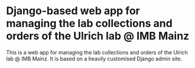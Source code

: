 # Django-based web app for managing the lab collections and orders of the Ulrich lab @ IMB Mainz

This is a web app for managing the lab collections and orders of the Ulrich lab @ IMB Mainz. It is based on a heavily customised Django admin site.
